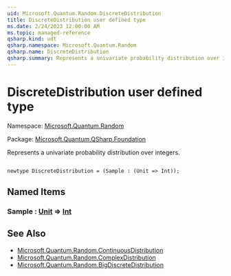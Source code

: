 ```yaml
---
uid: Microsoft.Quantum.Random.DiscreteDistribution
title: DiscreteDistribution user defined type
ms.date: 2/24/2023 12:00:00 AM
ms.topic: managed-reference
qsharp.kind: udt
qsharp.namespace: Microsoft.Quantum.Random
qsharp.name: DiscreteDistribution
qsharp.summary: Represents a univariate probability distribution over integers.
---
```


# DiscreteDistribution user defined type

Namespace: [Microsoft.Quantum.Random](xref:Microsoft.Quantum.Random)

Package: [Microsoft.Quantum.QSharp.Foundation](https://nuget.org/packages/Microsoft.Quantum.QSharp.Foundation)


Represents a univariate probability distribution over integers.

```qsharp

newtype DiscreteDistribution = (Sample : (Unit => Int));
```



## Named Items

### Sample : [Unit](xref:microsoft.quantum.qsharp.valueliterals#unit-literal) => [Int](xref:microsoft.quantum.qsharp.valueliterals#int-literals) 



## See Also

- [Microsoft.Quantum.Random.ContinuousDistribution](xref:Microsoft.Quantum.Random.ContinuousDistribution)
- [Microsoft.Quantum.Random.ComplexDistribution](xref:Microsoft.Quantum.Random.ComplexDistribution)
- [Microsoft.Quantum.Random.BigDiscreteDistribution](xref:Microsoft.Quantum.Random.BigDiscreteDistribution)